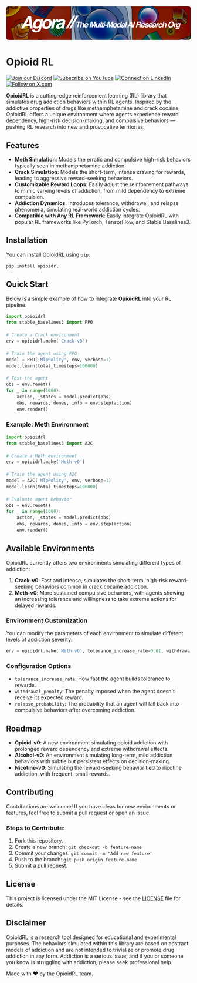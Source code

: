[![Multi-Modality](agorabanner.png)](https://discord.com/servers/agora-999382051935506503)

# Opioid RL

[![Join our Discord](https://img.shields.io/badge/Discord-Join%20our%20server-5865F2?style=for-the-badge&logo=discord&logoColor=white)](https://discord.gg/agora-999382051935506503) [![Subscribe on YouTube](https://img.shields.io/badge/YouTube-Subscribe-red?style=for-the-badge&logo=youtube&logoColor=white)](https://www.youtube.com/@kyegomez3242) [![Connect on LinkedIn](https://img.shields.io/badge/LinkedIn-Connect-blue?style=for-the-badge&logo=linkedin&logoColor=white)](https://www.linkedin.com/in/kye-g-38759a207/) [![Follow on X.com](https://img.shields.io/badge/X.com-Follow-1DA1F2?style=for-the-badge&logo=x&logoColor=white)](https://x.com/kyegomezb)


**OpioidRL** is a cutting-edge reinforcement learning (RL) library that simulates drug addiction behaviors within RL agents. Inspired by the addictive properties of drugs like methamphetamine and crack cocaine, OpioidRL offers a unique environment where agents experience reward dependency, high-risk decision-making, and compulsive behaviors — pushing RL research into new and provocative territories.

## Features

- **Meth Simulation**: Models the erratic and compulsive high-risk behaviors typically seen in methamphetamine addiction.
- **Crack Simulation**: Models the short-term, intense craving for rewards, leading to aggressive reward-seeking behaviors.
- **Customizable Reward Loops**: Easily adjust the reinforcement pathways to mimic varying levels of addiction, from mild dependency to extreme compulsion.
- **Addiction Dynamics**: Introduces tolerance, withdrawal, and relapse phenomena, simulating real-world addiction cycles.
- **Compatible with Any RL Framework**: Easily integrate OpioidRL with popular RL frameworks like PyTorch, TensorFlow, and Stable Baselines3.

## Installation

You can install OpioidRL using `pip`:

```bash
pip install opioidrl
```

## Quick Start

Below is a simple example of how to integrate **OpioidRL** into your RL pipeline.

```python
import opioidrl
from stable_baselines3 import PPO

# Create a Crack environment
env = opioidrl.make('Crack-v0')

# Train the agent using PPO
model = PPO('MlpPolicy', env, verbose=1)
model.learn(total_timesteps=100000)

# Test the agent
obs = env.reset()
for _ in range(1000):
    action, _states = model.predict(obs)
    obs, rewards, dones, info = env.step(action)
    env.render()
```

### Example: Meth Environment

```python
import opioidrl
from stable_baselines3 import A2C

# Create a Meth environment
env = opioidrl.make('Meth-v0')

# Train the agent using A2C
model = A2C('MlpPolicy', env, verbose=1)
model.learn(total_timesteps=100000)

# Evaluate agent behavior
obs = env.reset()
for _ in range(1000):
    action, _states = model.predict(obs)
    obs, rewards, dones, info = env.step(action)
    env.render()
```

## Available Environments

OpioidRL currently offers two environments simulating different types of addiction:

1. **Crack-v0**: Fast and intense, simulates the short-term, high-risk reward-seeking behaviors common in crack cocaine addiction.
2. **Meth-v0**: More sustained compulsive behaviors, with agents showing an increasing tolerance and willingness to take extreme actions for delayed rewards.

### Environment Customization

You can modify the parameters of each environment to simulate different levels of addiction severity:

```python
env = opioidrl.make('Meth-v0', tolerance_increase_rate=0.01, withdrawal_penalty=5)
```

### Configuration Options

- `tolerance_increase_rate`: How fast the agent builds tolerance to rewards.
- `withdrawal_penalty`: The penalty imposed when the agent doesn't receive its expected reward.
- `relapse_probability`: The probability that an agent will fall back into compulsive behaviors after overcoming addiction.

## Roadmap

- **Opioid-v0**: A new environment simulating opioid addiction with prolonged reward dependency and extreme withdrawal effects.
- **Alcohol-v0**: An environment simulating long-term, mild addiction behaviors with subtle but persistent effects on decision-making.
- **Nicotine-v0**: Simulating the reward-seeking behavior tied to nicotine addiction, with frequent, small rewards.

## Contributing

Contributions are welcome! If you have ideas for new environments or features, feel free to submit a pull request or open an issue.

### Steps to Contribute:

1. Fork this repository.
2. Create a new branch: `git checkout -b feature-name`
3. Commit your changes: `git commit -m 'Add new feature'`
4. Push to the branch: `git push origin feature-name`
5. Submit a pull request.

## License

This project is licensed under the MIT License - see the [LICENSE](LICENSE) file for details.

## Disclaimer

OpioidRL is a research tool designed for educational and experimental purposes. The behaviors simulated within this library are based on abstract models of addiction and are not intended to trivialize or promote drug addiction in any form. Addiction is a serious issue, and if you or someone you know is struggling with addiction, please seek professional help.

Made with ❤️ by the OpioidRL team.
